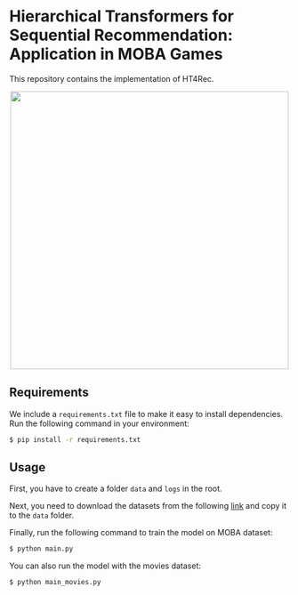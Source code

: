 # Hierarchical Transformers for Sequential Recommendation: Application in MOBA Games

This repository contains the implementation of HT4Rec. 

<p align="center"> 
    <img src="images/model.png" width="500">
</p>

## Requirements
We include a `requirements.txt` file to make it easy to install dependencies. Run the following command in your environment:

```bash
$ pip install -r requirements.txt
```

## Usage

First, you have to create a folder `data` and `logs` in the root. 

Next, you need to download the datasets from the following [link](https://drive.google.com/drive/folders/1dxBzg2M3gTjdsdzbeGqDChclZC_7eMzx?usp=sharing) and copy it to the `data` folder.

Finally, run the following command to train the model on MOBA dataset:

```bash
$ python main.py
```
You can also run the model with the movies dataset:

```bash
$ python main_movies.py
```
